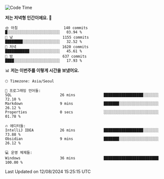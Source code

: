   <!--START_SECTION:waka-->
![Code Time](http://img.shields.io/badge/Code%20Time-428%20hrs%208%20mins-blue)

**저는 저녁형 인간이에요. 🦉** 

```text
🌞 아침                     140 commits         █░░░░░░░░░░░░░░░░░░░░░░░░   03.94 % 
🌆 낮　                     1155 commits        ████████░░░░░░░░░░░░░░░░░   32.52 % 
🌃 저녁                     1620 commits        ███████████░░░░░░░░░░░░░░   45.61 % 
🌙 밤　                     637 commits         ████░░░░░░░░░░░░░░░░░░░░░   17.93 % 
```


📊 **저는 이번주를 이렇게 시간을 보냈어요.** 

```text
🕑︎ Timezone: Asia/Seoul

💬 프로그래밍 언어들: 
SQL                      26 mins             ██████████████████░░░░░░░   72.10 % 
Markdown                 9 mins              ███████░░░░░░░░░░░░░░░░░░   26.12 % 
Properties               0 secs              ░░░░░░░░░░░░░░░░░░░░░░░░░   01.78 % 

🔥 에디터들: 
IntelliJ IDEA            26 mins             ██████████████████░░░░░░░   73.88 % 
Obsidian                 9 mins              ███████░░░░░░░░░░░░░░░░░░   26.12 % 

💻 운영 체제들: 
Windows                  36 mins             █████████████████████████   100.00 % 
```


 Last Updated on 12/08/2024 15:25:15 UTC
<!--END_SECTION:waka-->
